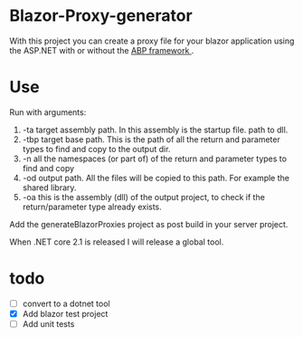 # Blazor-Proxy-generator
With this project you can create a proxy file for your blazor application using the ASP.NET with or without the [ABP framework ](https://aspnetboilerplate.com/). 
# Use
Run with arguments:
1. -ta target assembly path. In this assembly is the startup file. path to dll.
2. -tbp target base path. This is the path of all the return and parameter types to find and copy to the output dir.
3. -n all the namespaces (or part of) of the return and parameter types to find and copy
4. -od output path. All the files will be copied to this path. For example the shared library.
5. -oa this is the assembly (dll) of the output project, to check if the return/parameter type already exists. 

Add the generateBlazorProxies project as post build in your server project. 

When .NET core 2.1 is released I will release a global tool.

# todo
- [ ] convert to a dotnet tool
- [x] Add blazor test project
- [ ] Add unit tests
